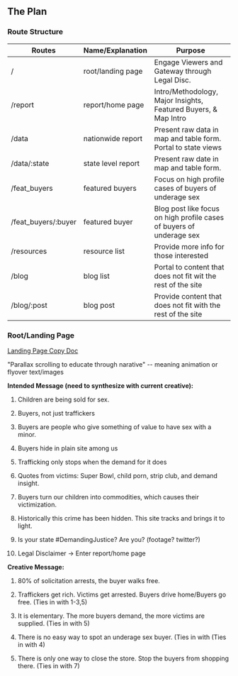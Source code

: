 ## The Plan

### Route Structure
| Routes						| Name/Explanation				| Purpose |
|-------------------|-------------------------|---------|
| /									| root/landing page				| Engage Viewers and Gateway through Legal Disc. |
| /report						| report/home page				| Intro/Methodology, Major Insights, Featured Buyers, & Map Intro |
| /data							| nationwide report				| Present raw data in map and table form. Portal to state views |
| /data/:state			| state level report			| Present raw date in map and table form. |
| /feat_buyers			| featured buyers					| Focus on high profile cases of buyers of underage sex |
| /feat_buyers/:buyer			| featured buyer		| Blog post like focus on high profile cases of buyers of underage sex |
| /resources				| resource list						| Provide more info for those interested |
| /blog							| blog list								| Portal to content that does not fit wit the rest of the site |
| /blog/:post				| blog post								| Provide content that does not fit with the rest of the site |


### Root/Landing Page
[Landing Page Copy Doc](https://www.dropbox.com/sh/5r0jz326jestk27/AAA4LwC_w3rt71NNSTe24Dkla/Landing%20Page/Landing%20page%20copy%20%282%29_SV.docx)

"Parallax scrolling to educate through narative" -- meaning animation or flyover text/images


**Intended Message (need to synthesize with current creative):**

1. Children are being sold for sex.

2. Buyers, not just traffickers

3. Buyers are people who give something of value to have sex with a minor.

4. Buyers hide in plain site among us

5. Trafficking only stops when the demand for it does

6. Quotes from victims:
		Super Bowl, child porn, strip club, and demand insight.

7. Buyers turn our children into commodities, which causes their victimization.

8. Historically this crime has been hidden. This site tracks and brings it to light.

9. Is your state #DemandingJustice? Are you? (footage? twitter?)

10. Legal Disclaimer -> Enter report/home page


**Creative Message:**

1. 80% of solicitation arrests, the buyer walks free.

2. Traffickers get rich. Victims get arrested. Buyers drive home/Buyers go free. (Ties in with 1-3,5)

3. It is elementary. The more buyers demand, the more victims are supplied. (Ties in with 5)

4. There is no easy way to spot an underage sex buyer. (Ties in with (Ties in with 4)

5. There is only one way to close the store. Stop the buyers from shopping there. (Ties in with 7)
